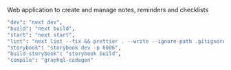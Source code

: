Web application to create and manage notes, reminders and checklists


```bash
"dev": "next dev",
"build": "next build",
"start": "next start",
"lint": "next lint --fix && prettier . --write --ignore-path .gitignore",
"storybook": "storybook dev -p 6006",
"build-storybook": "storybook build",
"compile": "graphql-codegen"
```
